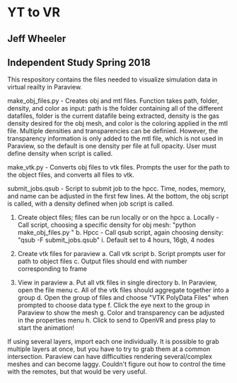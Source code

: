 # YT to VR
## Jeff Wheeler
## Independent Study Spring 2018


This respository contains the files needed to visualize simulation data in virtual reailty in Paraview.

make_obj_files.py - Creates obj and mtl files. Function takes path, folder, density, and color as input: path is the folder containing all of the different datafiles, folder is the current datafile being extracted, density is the gas density desired for the obj mesh, and color is the coloring applied in the mtl file. Multiple densities and transparencies can be definied. However, the transparency information is only added to the mtl file, which is not used in Paraview, so the default is one density per file at full opacity. User must define density when script is called.

make_vtk.py - Converts obj files to vtk files. Prompts the user for the path to the object files, and converts all files to vtk.

submit_jobs.qsub - Script to submit job to the hpcc. Time, nodes, memory, and name can be adjusted in the first few lines. At the bottom, the obj script is called, with a density defined when job script is called.


1. Create object files; files can be run locally or on the hpcc
   a. Locally - Call script, choosing a specific density for obj mesh: "python make_obj_files.py <density>"
   b. Hpcc - Call qsub script, again choosing density: "qsub -F <density> submit_jobs.qsub"
      i. Default set to 4 hours, 16gb, 4 nodes

2. Create vtk files for paraview
   a. Call vtk script
   b. Script prompts user for path to object files
   c. Output files should end with number corresponding to frame

3. View in paraview
   a. Put all vtk files in single directory
   b. In Paraview, open the file menu
   c. All of the vtk files should aggregate together into a group
   d. Open the group of files and choose "VTK PolyData Files" when prompted to choose data type
   f. Click the eye next to the group in Paraview to show the mesh
   g. Color and transparency can be adjusted in the properties menu
   h. Click to send to OpenVR and press play to start the animation!

If using several layers, import each one individually. 
It is possible to grab multiple layers at once, but you have to try to grab them at a common intersection. 
Paraview can have difficulties rendering several/complex meshes and can become laggy. 
Couldn't figure out how to control the time with the remotes, but that would be very useful.